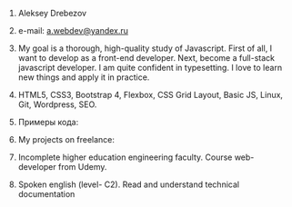 1. Aleksey Drebezov
2. e-mail: <a.webdev@yandex.ru>
3. My goal is a thorough, high-quality study of Javascript. First of all, I want to develop as a front-end developer. Next, become a full-stack javascript developer. I am quite confident in typesetting. I love to learn new things and apply it in practice.
4. HTML5, CSS3, Bootstrap 4, Flexbox, CSS Grid Layout, Basic JS, Linux, Git, Wordpress, SEO.
5. Примеры кода: 
6. My projects on freelance:

7. Incomplete higher education engineering faculty. Course web-developer from Udemy. 
8. Spoken english (level- C2). Read and understand technical documentation
 
